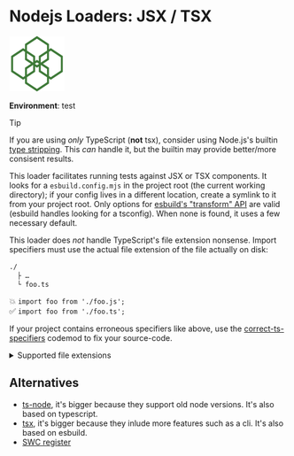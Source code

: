 # Nodejs Loaders: JSX / TSX

<img src="../../logo.svg" height="100" width="100" alt="" />

**Environment**: test

> [!TIP]
> If you are using _only_ TypeScript (**not** tsx), consider using Node.js's builtin [type stripping](https://nodejs.org/api/typescript.html#type-stripping). This _can_ handle it, but the builtin may provide better/more consisent results.

This loader facilitates running tests against JSX or TSX components. It looks for a `esbuild.config.mjs` in the project root (the current working directory); if your config lives in a different location, create a symlink to it from your project root. Only options for [esbuild's "transform" API](https://esbuild.github.io/api/#transform) are valid (esbuild handles looking for a tsconfig). When none is found, it uses a few necessary default.

This loader does _not_ handle TypeScript's file extension nonsense. Import specifiers must use the actual file extension of the file actually on disk:

```
./
  ├ …
  └ foo.ts
```

💥 `import foo from './foo.js';`<br />
✅ `import foo from './foo.ts';`

If your project contains erroneous specifiers like above, use the [correct-ts-specifiers](https://github.com/JakobJingleheimer/correct-ts-specifiers) codemod to fix your source-code.

<details>
<summary>Supported file extensions</summary>

* `.jsx`
* `.mts`
* `.ts`
* `.tsx`
</details>

## Alternatives

* [ts-node](https://typestrong.org/ts-node/docs/), it's bigger because they support old node versions. It's also based on typescript.
* [tsx](https://github.com/privatenumber/tsx), it's bigger because they inlude more features such as a cli. It's also based on esbuild.
* [SWC register](https://github.com/swc-project/swc-node/tree/master/packages/register#swc-noderegister)
